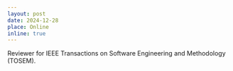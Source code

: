 ```yaml
---
layout: post
date: 2024-12-28
place: Online
inline: true
---
```


Reviewer for IEEE Transactions on Software Engineering and Methodology (TOSEM).